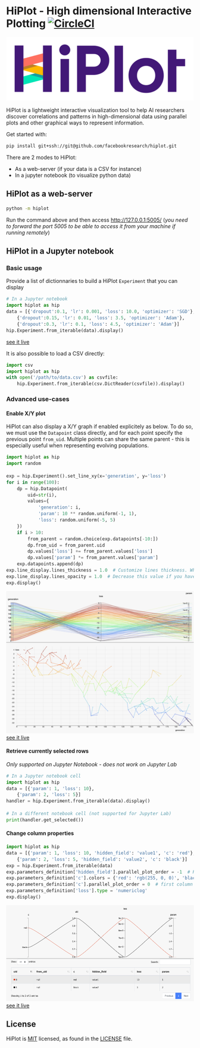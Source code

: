 # HiPlot - High dimensional Interactive Plotting [![CircleCI](https://circleci.com/gh/facebookresearch/hiplot/tree/master.svg?style=svg&circle-token=c89b6825078e174cf35bdc18e4ad4a16e28876f9)](https://circleci.com/gh/facebookresearch/hiplot/tree/master)


![Logo](hiplot/static/logo.svg)


HiPlot is a lightweight interactive visualization tool to help AI researchers discover correlations and patterns in high-dimensional data using parallel plots and other graphical ways to represent information.

Get started with:
```bash
pip install git+ssh://git@github.com/facebookresearch/hiplot.git
```

There are 2 modes to HiPlot:
- As a web-server (if your data is a CSV for instance)
- In a jupyter notebook (to visualize python data)


## HiPlot as a web-server
```bash
python -m hiplot
```
Run the command above and then access http://127.0.0.1:5005/ (*you need to forward the port 5005 to be able to access it from your machine if running remotely*)

## HiPlot in a Jupyter notebook
### Basic usage
Provide a list of dictionnaries to build a HiPlot `Experiment` that you can display
```python
# In a Jupyter notebook
import hiplot as hip
data = [{'dropout':0.1, 'lr': 0.001, 'loss': 10.0, 'optimizer': 'SGD'},
    {'dropout':0.15, 'lr': 0.01, 'loss': 3.5, 'optimizer': 'Adam'},
    {'dropout':0.3, 'lr': 0.1, 'loss': 4.5, 'optimizer': 'Adam'}]
hip.Experiment.from_iterable(data).display()
```
[see it live](https://facebookresearch.github.io/hiplot/_static/demo/demo_basic_usage.html)

It is also possible to load a CSV directly:
```python
import csv
import hiplot as hip
with open('/path/to/data.csv') as csvfile:
    hip.Experiment.from_iterable(csv.DictReader(csvfile)).display()
```

### Advanced use-cases
#### Enable X/Y plot
HiPlot can also display a X/Y graph if enabled explicitely as below. To do so, we must use the `Datapoint` class directly, and for each point specify the previous point `from_uid`. Multiple points can share the same parent - this is especially useful when representing evolving populations.
```python
import hiplot as hip
import random

exp = hip.Experiment().set_line_xy(x='generation', y='loss')
for i in range(100):
	dp = hip.Datapoint(
		uid=str(i),
		values={
			'generation': i,
			'param': 10 ** random.uniform(-1, 1),
			'loss': random.uniform(-5, 5)
	})
	if i > 10:
		from_parent = random.choice(exp.datapoints[-10:])
		dp.from_uid = from_parent.uid
		dp.values['loss'] += from_parent.values['loss']
		dp.values['param'] *= from_parent.values['param']
	exp.datapoints.append(dp)
exp.line_display.lines_thickness = 1.0  # Customize lines thickness. When below 0, the dots are not connected
exp.line_display.lines_opacity = 1.0  # Decrease this value if you have too many lines overlapping
exp.display()
```
![demo_line_xy](assets/demo_line_xy.png)
[see it live](https://facebookresearch.github.io/hiplot/_static/demo/demo_line_xy.html)

#### Retrieve currently selected rows
*Only supported on Jupyter Notebook - does not work on Jupyter Lab*
```python
# In a Jupyter notebook cell
import hiplot as hip
data = [{'param': 1, 'loss': 10},
    {'param': 2, 'loss': 5}]
handler = hip.Experiment.from_iterable(data).display()

# In a different notebook cell (not supported for Jupyter Lab)
print(handler.get_selected())
```

#### Change column properties
```python
import hiplot as hip
data = [{'param': 1, 'loss': 10, 'hidden_field': 'value1', 'c': 'red'},
    {'param': 2, 'loss': 5, 'hidden_field': 'value2', 'c': 'black'}]
exp = hip.Experiment.from_iterable(data)
exp.parameters_definition['hidden_field'].parallel_plot_order = -1  # Hide
exp.parameters_definition['c'].colors = {'red': 'rgb(255, 0, 0)', 'black': 'rgb(0, 0, 0)'}
exp.parameters_definition['c'].parallel_plot_order = 0  # first column
exp.parameters_definition['loss'].type = 'numericlog'
exp.display()
```
![demo_change_column_properties](assets/demo_change_column_properties.png)
[see it live](https://facebookresearch.github.io/hiplot/_static/demo/demo_change_column_properties.html)

## License
HiPlot is [MIT](LICENSE) licensed, as found in the [LICENSE](LICENSE) file.
